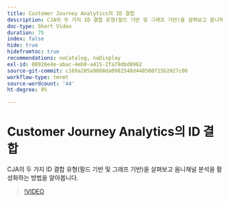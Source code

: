 ```yaml
---
title: Customer Journey Analytics의 ID 결합
description: CJA의 두 가지 ID 결합 유형(필드 기반 및 그래프 기반)을 살펴보고 옴니채널 분석을 활성화하는 방법을 알아봅니다.
doc-type: Short Video
duration: 75
index: false
hide: true
hidefromtoc: true
recommendations: noCatalog, noDisplay
exl-id: 08926e4e-abac-4eb0-a415-2fa79dbd8962
source-git-commit: c169a205a9088da0982548d448500f15b2027c06
workflow-type: tm+mt
source-wordcount: '44'
ht-degree: 0%

---
```


# Customer Journey Analytics의 ID 결합

CJA의 두 가지 ID 결합 유형(필드 기반 및 그래프 기반)을 살펴보고 옴니채널 분석을 활성화하는 방법을 알아봅니다.

<!-- 62_S113_3442460_74_identity-stitching-in-customer-journey-analytics -->
>[!VIDEO](https://video.tv.adobe.com/v/3460008/?learn=on&enablevpops=true&captions=kor)
